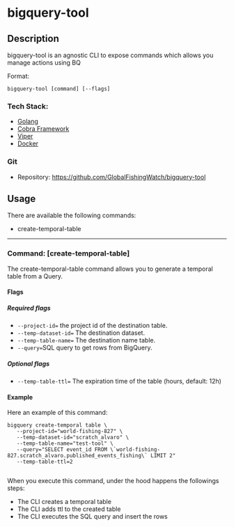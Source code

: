 # bigquery-tool

## Description

bigquery-tool is an agnostic CLI to expose commands which allows you manage actions using BQ

Format:
```
bigquery-tool [command] [--flags]
```

### Tech Stack:
* [Golang](https://golang.org/doc/)
* [Cobra Framework](https://github.com/spf13/cobra#working-with-flags)
* [Viper](https://github.com/spf13/viper)
* [Docker](https://docs.docker.com/)

### Git
* Repository:
  https://github.com/GlobalFishingWatch/bigquery-tool

## Usage

There are available the following commands:
* create-temporal-table

---

### Command: [create-temporal-table]

The create-temporal-table command allows you to generate a temporal table from a Query.

#### Flags
##### Required flags
- `--project-id=` the project id of the destination table.
- `--temp-dataset-id=` The destination dataset.
- `--temp-table-name=` The destination name table.
- `--query=`SQL query to get rows from BigQuery.

##### Optional flags
- `--temp-table-ttl=` The expiration time of the table (hours, default: 12h)


#### Example
Here an example of this command:
```
bigquery create-temporal table \
   --project-id="world-fishing-827" \
   --temp-dataset-id="scratch_alvaro" \ 
   --temp-table-name="test-tool" \
   --query="SELECT event_id FROM \`world-fishing-827.scratch_alvaro.published_events_fishing\` LIMIT 2" 
   --temp-table-ttl=2
 
```

When you execute this command, under the hood happens the followings steps:
* The CLI creates a temporal table
* The CLI adds ttl to the created table
* The CLI executes the SQL query and insert the rows
